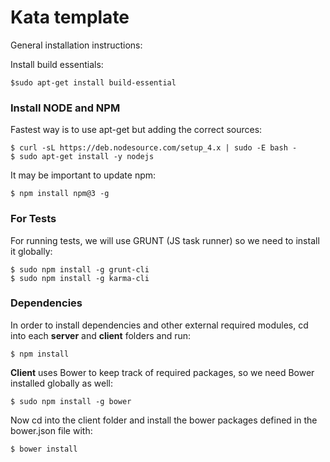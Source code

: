 Kata template
===================

General installation instructions:

Install build essentials:
```
$sudo apt-get install build-essential
```
### Install NODE and NPM

Fastest way is to use apt-get but adding the correct sources:

```
$ curl -sL https://deb.nodesource.com/setup_4.x | sudo -E bash -
$ sudo apt-get install -y nodejs
```
It may be important to update npm:
```
$ npm install npm@3 -g
```

### For Tests

For running tests, we will use GRUNT (JS task runner) so we need to install it globally:
```
$ sudo npm install -g grunt-cli
$ sudo npm install -g karma-cli
```

### Dependencies

In order to install dependencies and other external required modules, cd into each **server** and **client** folders and run:
```
$ npm install
```

**Client** uses Bower to keep track of required packages, so we need Bower installed globally as well:
```
$ sudo npm install -g bower
```

Now cd into the client folder and install the bower packages defined in the bower.json file with:
```
$ bower install
```
